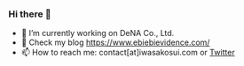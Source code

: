 ### Hi there 👋

- 🔭  I’m currently working on DeNA Co., Ltd.
- 💬  Check my blog https://www.ebiebievidence.com/
- 📫  How to reach me: contact[at]iwasakosui.com or [Twitter](https://twitter.com/ebiebievidence)

<!--
**iwasa-kosui/iwasa-kosui** is a ✨ _special_ ✨ repository because its `README.md` (this file) appears on your GitHub profile.

Here are some ideas to get you started:

- 🔭 I’m currently working on ...
- 🌱 I’m currently learning ...
- 👯 I’m looking to collaborate on ...
- 🤔 I’m looking for help with ...
- 💬 Ask me about ...
- 📫 How to reach me: ...
- 😄 Pronouns: ...
- ⚡ Fun fact: ...
-->
